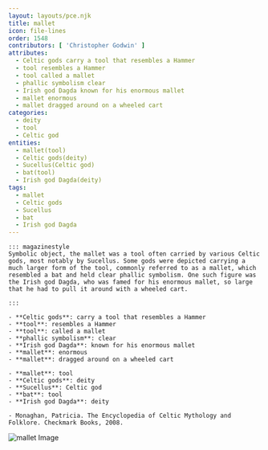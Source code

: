 ```yaml
---
layout: layouts/pce.njk
title: mallet
icon: file-lines
order: 1548
contributors: [ 'Christopher Godwin' ]
attributes:
  - Celtic gods carry a tool that resembles a Hammer
  - tool resembles a Hammer
  - tool called a mallet
  - phallic symbolism clear
  - Irish god Dagda known for his enormous mallet
  - mallet enormous
  - mallet dragged around on a wheeled cart
categories:
  - deity
  - tool
  - Celtic god
entities:
  - mallet(tool)
  - Celtic gods(deity)
  - Sucellus(Celtic god)
  - bat(tool)
  - Irish god Dagda(deity)
tags:
  - mallet
  - Celtic gods
  - Sucellus
  - bat
  - Irish god Dagda
---
```

``` tab [group1:Info]
::: magazinestyle
Symbolic object, the mallet was a tool often carried by various Celtic gods, most notably by Sucellus. Some gods were depicted carrying a much larger form of the tool, commonly referred to as a mallet, which resembled a bat and held clear phallic symbolism. One such figure was the Irish god Dagda, who was famed for his enormous mallet, so large that he had to pull it around with a wheeled cart.

:::
```
``` tab [group1:Attributes]
- **Celtic gods**: carry a tool that resembles a Hammer
- **tool**: resembles a Hammer
- **tool**: called a mallet
- **phallic symbolism**: clear
- **Irish god Dagda**: known for his enormous mallet
- **mallet**: enormous
- **mallet**: dragged around on a wheeled cart
```
``` tab [group1:Entities]
- **mallet**: tool
- **Celtic gods**: deity
- **Sucellus**: Celtic god
- **bat**: tool
- **Irish god Dagda**: deity
```
``` tab [group1:Sources]
- Monaghan, Patricia. The Encyclopedia of Celtic Mythology and Folklore. Checkmark Books, 2008.
```
![mallet Image](['https://upload.wikimedia.org/wikipedia/commons/thumb/1/13/Rubber_mallets.jpg/1200px-Rubber_mallets.jpg'])
